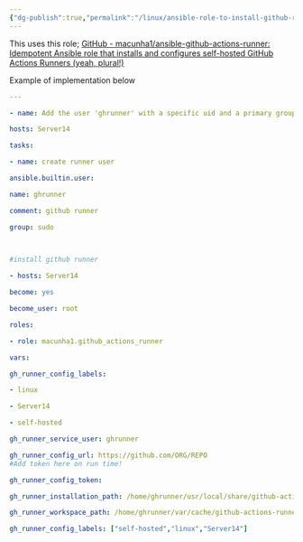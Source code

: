 ```yaml
---
{"dg-publish":true,"permalink":"/linux/ansible-role-to-install-github-runners-on-local-computer/","tags":["public","ansible","Github"],"noteIcon":"1"}
---
```


This uses this role; [GitHub - macunha1/ansible-github-actions-runner: Idempotent Ansible role that installs and configures self-hosted GitHub Actions Runners (yeah, plural!)](https://github.com/macunha1/ansible-github-actions-runner/tree/master)

Example of implementation below

```yaml
---

- name: Add the user 'ghrunner' with a specific uid and a primary group of 'root'

hosts: Server14

tasks:

- name: create runner user

ansible.builtin.user:

name: ghrunner

comment: github runner

group: sudo

  

#install github runner

- hosts: Server14

become: yes

become_user: root

roles:

- role: macunha1.github_actions_runner

vars:

gh_runner_config_labels:

- linux

- Server14

- self-hosted

gh_runner_service_user: ghrunner

gh_runner_config_url: https://github.com/ORG/REPO
#Add token here on run time!

gh_runner_config_token:

gh_runner_installation_path: /home/ghrunner/usr/local/share/github-actions-runner

gh_runner_workspace_path: /home/ghrunner/var/cache/github-actions-runner

gh_runner_config_labels: ["self-hosted","linux","Server14"]
```
